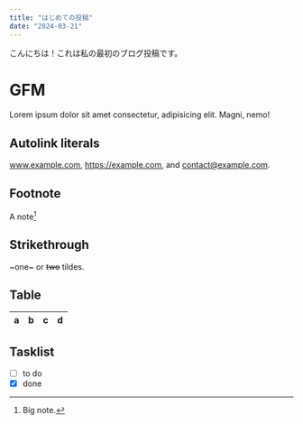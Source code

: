 ```yaml
---
title: "はじめての投稿"
date: "2024-03-21"
---
```

こんにちは！これは私の最初のブログ投稿です。

# GFM

Lorem ipsum dolor sit amet consectetur, adipisicing elit. Magni, nemo!

## Autolink literals

www.example.com, https://example.com, and contact@example.com.

## Footnote

A note[^1]

[^1]: Big note.

## Strikethrough

~one~ or ~~two~~ tildes.

## Table

| a | b  |  c |  d  |
| - | :- | -: | :-: |

## Tasklist

* [ ] to do
* [x] done